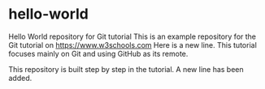 # hello-world
Hello World repository for Git tutorial
This is an example repository for the Git tutorial on https://www.w3schools.com
Here is a new line.
This tutorial focuses mainly on Git and using GitHub as its remote.

This repository is built step by step in the tutorial.
A new line has been added.
